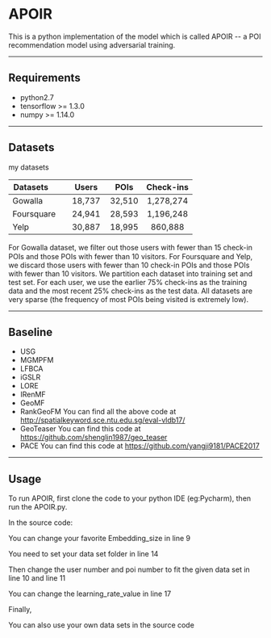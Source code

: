 # APOIR

This is a python implementation of the model which is called APOIR -- a POI recommendation model using adversarial training.


--------------


## Requirements

- python2.7
- tensorflow >= 1.3.0
- numpy >= 1.14.0


------------------



## Datasets

my datasets

| Datasets        |    Users    | POIs  |Check-ins |
| ------------- |:-------------:| :-----:|:--------:|
| Gowalla     |18,737|32,510|1,278,274|
| Foursquare     |24,941|28,593|1,196,248|
| Yelp  |30,887|18,995|860,888|

For Gowalla dataset, we ﬁlter out those users with fewer than 15 check-in POIs and those POIs with fewer than 10 visitors. For Foursquare and Yelp, we discard those users with fewer than 10 check-in POIs and those POIs with fewer than 10 visitors. We partition each dataset into training set and test set. For each user, we use the earlier 75% check-ins as the training data and the most recent 25% check-ins as the test data. All datasets are very sparse (the frequency of most POIs being visited is extremely low).



--------------------------

## Baseline

- USG
- MGMPFM
- LFBCA
- iGSLR
- LORE
- IRenMF
- GeoMF
- RankGeoFM
You can find all the above code at http://spatialkeyword.sce.ntu.edu.sg/eval-vldb17/
- GeoTeaser
You can find this code at https://github.com/shenglin1987/geo_teaser
- PACE
You can find this code at https://github.com/yangji9181/PACE2017



--------------------



## Usage

To run APOIR, first clone the code to your python IDE (eg:Pycharm), then run the APOIR.py.

In the source code:

You can change your favorite Embedding_size in line 9

You need to set your data set folder in line 14

Then change the user number and poi number to fit the given data set in line 10 and line 11

You can change the learning_rate_value in line 17

Finally,

You can also use your own data sets in the source code

